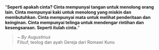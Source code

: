 "**Seperti apakah cinta? Cinta mempunyai tangan untuk menolong orang lain. Cinta mempunyai kaki untuk menolong yang miskin dan membutuhkan. Cinta mempunyai mata untuk melihat penderitaan dan keinginan. Cinta mempunyai telinga untuk mendengar rintihan dan kesengsaraan. Seperti itulah cinta.**"

> ~ _By Augustinus_  
Filsuf, teolog dan ayah Gereja dari Romawi Kuno
